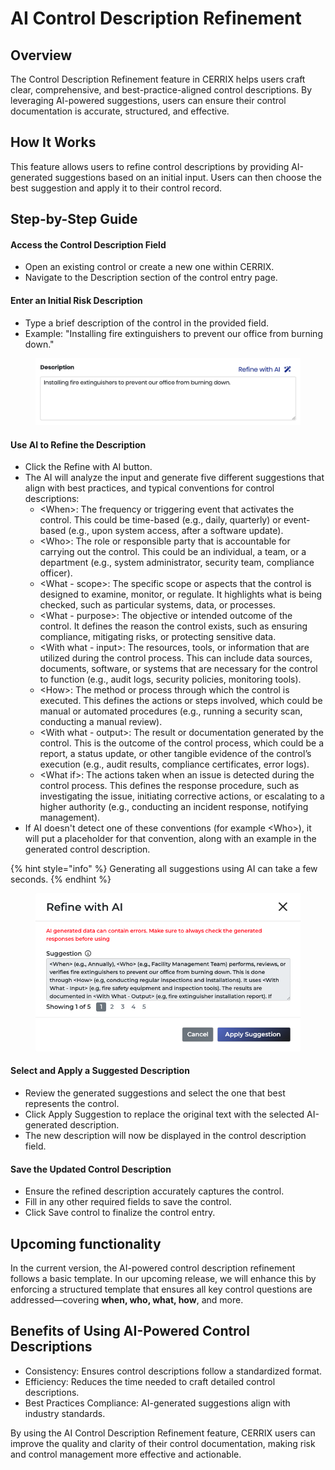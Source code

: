 # AI Control Description Refinement

## Overview

The Control Description Refinement feature in CERRIX helps users craft clear, comprehensive, and best-practice-aligned control descriptions. By leveraging AI-powered suggestions, users can ensure their control documentation is accurate, structured, and effective.

## How It Works

This feature allows users to refine control descriptions by providing AI-generated suggestions based on an initial input. Users can then choose the best suggestion and apply it to their control record.

## Step-by-Step Guide

#### Access the Control Description Field

* Open an existing control or create a new one within CERRIX.
* Navigate to the Description section of the control entry page.

#### Enter an Initial Risk Description

* Type a brief description of the control in the provided field.
* Example: "Installing fire extinguishers to prevent our office from burning down."

<figure><img src="../../../.gitbook/assets/image (11).png" alt=""><figcaption></figcaption></figure>

#### Use AI to Refine the Description

* Click the Refine with AI button.
* The AI will analyze the input and generate five different suggestions that align with best practices, and typical conventions for control descriptions:
  * \<When>: The frequency or triggering event that activates the control. This could be time-based (e.g., daily, quarterly) or event-based (e.g., upon system access, after a software update).
  * \<Who>: The role or responsible party that is accountable for carrying out the control. This could be an individual, a team, or a department (e.g., system administrator, security team, compliance officer).
  * \<What - scope>: The specific scope or aspects that the control is designed to examine, monitor, or regulate. It highlights what is being checked, such as particular systems, data, or processes.
  * \<What - purpose>: The objective or intended outcome of the control. It defines the reason the control exists, such as ensuring compliance, mitigating risks, or protecting sensitive data.
  * \<With what - input>: The resources, tools, or information that are utilized during the control process. This can include data sources, documents, software, or systems that are necessary for the control to function (e.g., audit logs, security policies, monitoring tools).
  * \<How>: The method or process through which the control is executed. This defines the actions or steps involved, which could be manual or automated procedures (e.g., running a security scan, conducting a manual review).
  * \<With what - output>: The result or documentation generated by the control. This is the outcome of the control process, which could be a report, a status update, or other tangible evidence of the control’s execution (e.g., audit results, compliance certificates, error logs).
  * \<What if>: The actions taken when an issue is detected during the control process. This defines the response procedure, such as investigating the issue, initiating corrective actions, or escalating to a higher authority (e.g., conducting an incident response, notifying management).
* If AI doesn't detect one of these conventions (for example \<Who>), it will put a placeholder for that convention, along with an example in the generated control description.

{% hint style="info" %}
Generating all suggestions using AI can take a few seconds.
{% endhint %}

<figure><img src="../../../.gitbook/assets/image.png" alt=""><figcaption></figcaption></figure>

#### Select and Apply a Suggested Description

* Review the generated suggestions and select the one that best represents the control.
* Click Apply Suggestion to replace the original text with the selected AI-generated description.
* The new description will now be displayed in the control description field.

#### Save the Updated Control Description

* Ensure the refined description accurately captures the control.
* Fill in any other required fields to save the control.
* Click Save control to finalize the control entry.

## Upcoming functionality

In the current version, the AI-powered control description refinement follows a basic template. In our upcoming release, we will enhance this by enforcing a structured template that ensures all key control questions are addressed—covering **when, who, what, how**, and more.

## Benefits of Using AI-Powered Control Descriptions

* Consistency: Ensures control descriptions follow a standardized format.
* Efficiency: Reduces the time needed to craft detailed control descriptions.
* Best Practices Compliance: AI-generated suggestions align with industry standards.

By using the AI Control Description Refinement feature, CERRIX users can improve the quality and clarity of their control documentation, making risk and control management more effective and actionable.
